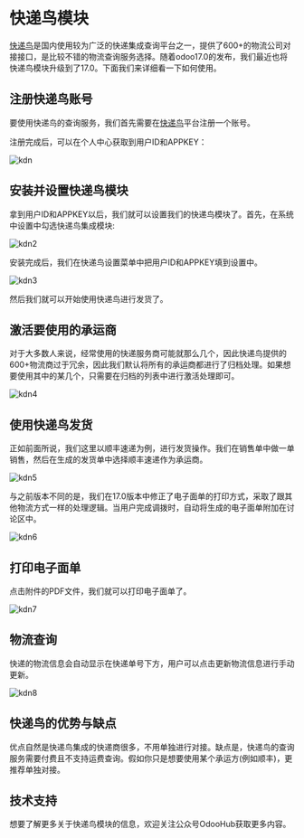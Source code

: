 # 快递鸟模块

[快递鸟](http://www.kdniao.com/reg?from=TX-Kevin)是国内使用较为广泛的快递集成查询平台之一，提供了600+的物流公司对接接口，是比较不错的物流查询服务选择。随着odoo17.0的发布，我们最近也将快递鸟模块升级到了17.0。下面我们来详细看一下如何使用。

## 注册快递鸟账号

要使用快递鸟的查询服务，我们首先需要在[快递鸟](http://www.kdniao.com/reg?from=TX-Kevin)平台注册一个账号。

注册完成后，可以在个人中心获取到用户ID和APPKEY：

![kdn](../chapter10/images/kdn.png)

## 安装并设置快递鸟模块

拿到用户ID和APPKEY以后，我们就可以设置我们的快递鸟模块了。首先，在系统中设置中勾选快递鸟集成模块:

![kdn2](../chapter10/images/kdn2.png)

安装完成后，我们在快递鸟设置菜单中把用户ID和APPKEY填到设置中。

![kdn3](../chapter10/images/kdn3.png)

然后我们就可以开始使用快递鸟进行发货了。

## 激活要使用的承运商

对于大多数人来说，经常使用的快递服务商可能就那么几个，因此快递鸟提供的600+物流商过于冗余，因此我们默认将所有的承运商都进行了归档处理。如果想要使用其中的某几个，只需要在归档的列表中进行激活处理即可。

![kdn4](../chapter10/images/kdn4.png)

## 使用快递鸟发货

正如前面所说，我们这里以顺丰速递为例，进行发货操作。我们在销售单中做一单销售，然后在生成的发货单中选择顺丰速递作为承运商。

![kdn5](../chapter10/images/kdn5.png)

与之前版本不同的是，我们在17.0版本中修正了电子面单的打印方式，采取了跟其他物流方式一样的处理逻辑。当用户完成调拨时，自动将生成的电子面单附加在讨论区中。

![kdn6](../chapter10/images/kdn6.png)

## 打印电子面单

点击附件的PDF文件，我们就可以打印电子面单了。

![kdn7](../chapter10/images/kdn7.png)

## 物流查询

快递的物流信息会自动显示在快递单号下方，用户可以点击更新物流信息进行手动更新。

![kdn8](../chapter10/images/kdn8.png)

## 快递鸟的优势与缺点

优点自然是快递鸟集成的快递商很多，不用单独进行对接。缺点是，快递鸟的查询服务需要付费且不支持运费查询。假如你只是想要使用某个承运方(例如顺丰)，更推荐单独对接。

## 技术支持

想要了解更多关于快递鸟模块的信息，欢迎关注公众号OdooHub获取更多内容。